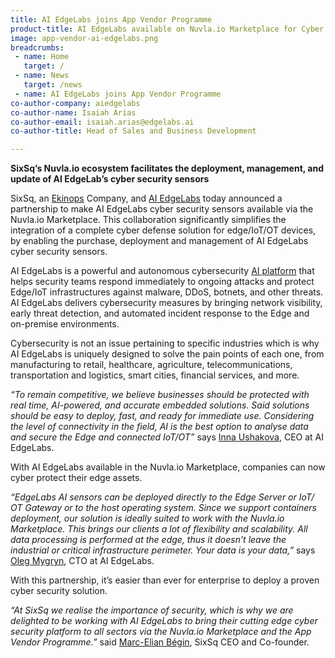 ```yaml
---
title: AI EdgeLabs joins App Vendor Programme
product-title: AI EdgeLabs available on Nuvla.io Marketplace for Cyber protection at the edge
image: app-vendor-ai-edgelabs.png
breadcrumbs:
 - name: Home
   target: /
 - name: News
   target: /news
 - name: AI EdgeLabs joins App Vendor Programme
co-author-company: aiedgelabs
co-author-name: Isaiah Arias
co-author-email: isaiah.arias@edgelabs.ai
co-author-title: Head of Sales and Business Development

---
```


**SixSq’s Nuvla.io ecosystem facilitates the deployment, management, and update of AI EdgeLab’s cyber security sensors**

SixSq, an [Ekinops](https://www.ekinops.com/) Company, and [AI EdgeLabs]() today announced a partnership to make AI EdgeLabs cyber security sensors available via the Nuvla.io Marketplace. This collaboration significantly simplifies the integration of a complete cyber defense solution for edge/IoT/OT devices, by enabling the purchase, deployment and management of AI EdgeLabs cyber security sensors.

AI EdgeLabs is a powerful and autonomous cybersecurity [AI platform](https://edgelabs.ai/platform/) that helps security teams respond immediately to ongoing attacks and protect Edge/IoT infrastructures against malware, DDoS, botnets, and other threats. AI EdgeLabs delivers cybersecurity measures by bringing network visibility, early threat detection, and automated incident response to the Edge and on-premise environments.

Cybersecurity is not an issue pertaining to specific industries which is why AI EdgeLabs is uniquely designed to solve the pain points of each one, from manufacturing to retail, healthcare, agriculture, telecommunications, transportation and logistics, smart cities, financial services, and more.

_“To remain competitive, we believe businesses should be protected with real time, AI-powered, and accurate embedded solutions. Said solutions should be easy to deploy, fast, and ready for immediate use. Considering the level of connectivity in the field, AI is the best option to analyse data and secure the Edge and connected IoT/OT”_ says [Inna Ushakova](https://www.linkedin.com/in/innaushakova/), CEO at AI EdgeLabs.

With AI EdgeLabs available in the Nuvla.io Marketplace, companies can now cyber protect their edge assets.

_“EdgeLabs AI sensors can be deployed directly to the Edge Server or IoT/ OT Gateway or to the host operating system. Since we support containers deployment, our solution is ideally suited to work with the Nuvla.io Marketplace. This brings our clients a lot of flexibility and scalability. All data processing is performed at the edge, thus it doesn’t leave the industrial or critical infrastructure perimeter. Your data is your data,”_ says [Oleg Mygryn](https://www.linkedin.com/in/miggi/), CTO at AI EdgeLabs.

With this partnership, it’s easier than ever for enterprise to deploy a proven cyber security solution.

_“At SixSq we realise the importance of security, which is why we are delighted to be working with AI EdgeLabs to bring their cutting edge cyber security platform to all sectors via the Nuvla.io Marketplace and the App Vendor Programme.”_ said [Marc-Elian Bégin](https://www.linkedin.com/in/mebster/), SixSq CEO and Co-founder.

